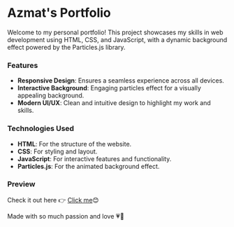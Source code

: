 # Azmat's Portfolio

Welcome to my personal portfolio! This project showcases my skills in web development using HTML, CSS, and JavaScript, with a dynamic background effect powered by the Particles.js library.

### Features
- **Responsive Design**: Ensures a seamless experience across all devices.
- **Interactive Background**: Engaging particles effect for a visually appealing background.
- **Modern UI/UX**: Clean and intuitive design to highlight my work and skills.

### Technologies Used
- **HTML**: For the structure of the website.
- **CSS**: For styling and layout.
- **JavaScript**: For interactive features and functionality.
- **Particles.js**: For the animated background effect.

### Preview
Check it out here 👉 [Click me](https://azmdriven.vercel.app/)😊

Made with so much passion and love 💗💖
